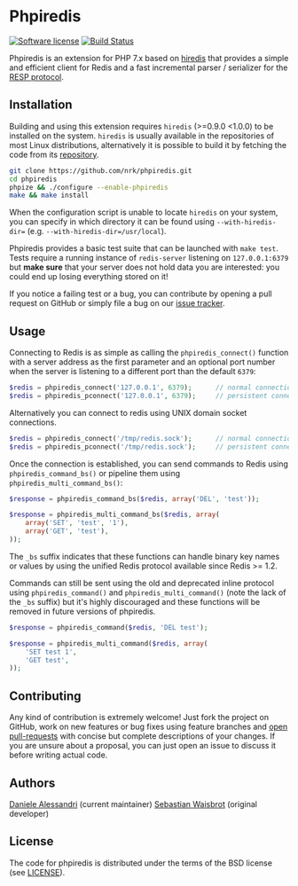 # Phpiredis #

[![Software license][ico-license]](LICENSE)
[![Build Status](https://travis-ci.org/justimmo/phpiredis.svg)](https://travis-ci.org/justimmo/phpiredis)

Phpiredis is an extension for PHP 7.x based on [hiredis](https://github.com/redis/hiredis)
that provides a simple and efficient client for Redis and a fast incremental parser / serializer for
the [RESP protocol](http://redis.io/topics/protocol).

## Installation ##

Building and using this extension requires `hiredis` (>=0.9.0 <1.0.0) to be installed on the system.
`hiredis` is usually available in the repositories of most Linux distributions, alternatively it is
possible to build it by fetching the code from its [repository](https://github.com/redis/hiredis).

```sh
git clone https://github.com/nrk/phpiredis.git
cd phpiredis
phpize && ./configure --enable-phpiredis
make && make install
```

When the configuration script is unable to locate `hiredis` on your system, you can specify in which
directory it can be found using `--with-hiredis-dir=` (e.g. `--with-hiredis-dir=/usr/local`).

Phpiredis provides a basic test suite that can be launched with `make test`. Tests require a running
instance of `redis-server` listening on `127.0.0.1:6379` but __make sure__ that your server does not
hold data you are interested: you could end up losing everything stored on it!

If you notice a failing test or a bug, you can contribute by opening a pull request on GitHub or
simply file a bug on our [issue tracker](http://github.com/nrk/phpiredis/issues).

## Usage ##

Connecting to Redis is as simple as calling the `phpiredis_connect()` function with a server address
as the first parameter and an optional port number when the server is listening to a different port
than the default `6379`:

```php
$redis = phpiredis_connect('127.0.0.1', 6379);      // normal connection
$redis = phpiredis_pconnect('127.0.0.1', 6379);     // persistent connection
```

Alternatively you can connect to redis using UNIX domain socket connections.

```php
$redis = phpiredis_connect('/tmp/redis.sock');      // normal connection
$redis = phpiredis_pconnect('/tmp/redis.sock');     // persistent connection
```

Once the connection is established, you can send commands to Redis using `phpiredis_command_bs()` or
pipeline them using `phpiredis_multi_command_bs()`:

```php
$response = phpiredis_command_bs($redis, array('DEL', 'test'));

$response = phpiredis_multi_command_bs($redis, array(
    array('SET', 'test', '1'),
    array('GET', 'test'),
));
```

The `_bs` suffix indicates that these functions can handle binary key names or values by using the
unified Redis protocol available since Redis >= 1.2.

Commands can still be sent using the old and deprecated inline protocol using `phpiredis_command()`
and `phpiredis_multi_command()` (note the lack of the `_bs` suffix) but it's highly discouraged and
these functions will be removed in future versions of phpiredis.

```php
$response = phpiredis_command($redis, 'DEL test');

$response = phpiredis_multi_command($redis, array(
    'SET test 1',
    'GET test',
));
```

## Contributing ##

Any kind of contribution is extremely welcome! Just fork the project on GitHub, work on new features
or bug fixes using feature branches and [open pull-requests](http://github.com/nrk/phpiredis/issues)
with concise but complete descriptions of your changes. If you are unsure about a proposal, you can
just open an issue to discuss it before writing actual code.

## Authors ##

[Daniele Alessandri](https://github.com/nrk) (current maintainer)
[Sebastian Waisbrot](https://github.com/seppo0010) (original developer)

## License ##

The code for phpiredis is distributed under the terms of the BSD license (see [LICENSE](LICENSE)).

[ico-license]: https://img.shields.io/github/license/nrk/phpiredis.svg?style=flat-square
[ico-travis]: https://img.shields.io/travis/nrk/phpiredis.svg?style=flat-square

[link-travis]: https://travis-ci.org/nrk/phpiredis
